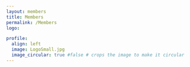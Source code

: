 ```yaml
---
layout: members
title: Members
permalink: /Members
logo: 

profile:
  align: left
  image: LogoSmall.jpg
  image_circular: true #false # crops the image to make it circular
---
```

